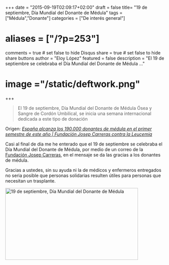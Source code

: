 +++
date = "2015-09-19T02:09:17+02:00"
draft = false
title= "19 de septiembre, Día Mundial del Donante de Médula"
tags = ["Médula","Donante"]
categories = ["De interés general"]
# aliases = ["/?p=253"]
comments = true	# set false to hide Disqus
share = true	# set false to hide share buttons
author = "Eloy López"
featured = false
description = "El 19 de septiembre se celebraba el Día Mundial del Donante de Médula ..."
# image ="/static/deftwork.png"
+++
> El 19 de septiembre, Día Mundial del Donante de Médula Ósea y  Sangre de Cordón Umbilical, se inicia una semana internacional dedicada a este tipo de donación

Origen: _[España alcanza los 190.000 donantes de médula en el primer semestre de este año | Fundación Josep Carreras contra la Leucemia][1]_

Casi al final de día me he enterado que el 19 de septiembre se celebraba el Día Mundial del Donante de Médula, por medio de un correo de la <a href="https://www.fcarreras.org/es" target="_blank">Fundación Josep Carreras</a>, en el mensaje se da las gracias a los donantes de médula.

Gracias a ustedes, sin su ayuda ni la de médicos y enfermeros entregados no seria posible que personas solidarias resulten útiles para personas que necesitan un trasplante.

[<img class="aligncenter size-full wp-image-255" src="/images/WMDD-WMDA.jpg" alt="19 de septiembre, Día Mundial del Donante de Médula" width="418" height="226" srcset="/images/WMDD-WMDA-300x162.jpg 300w, /images/WMDD-WMDA.jpg 418w" sizes="(max-width: 418px) 100vw, 418px" />][2]

 [1]: https://www.fcarreras.org/es/espa%C3%B1a-alcanza-los-190-000-donantes-de-medula-en-el-primer-semestre-de-este-a%C3%B1o_614047
 [2]: /images/WMDD-WMDA.jpg
